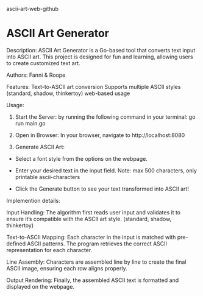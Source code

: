ascii-art-web-github

# ASCII Art Generator

Description:
ASCII Art Generator is a Go-based tool that converts text input into ASCII art.
This project is designed for fun and learning, allowing users to create customized text art.

Authors: Fanni & Roope

Features:
Text-to-ASCII art conversion
Supports multiple ASCII styles (standard, shadow, thinkertoy)
web-based usage

Usage:

1. Start the Server: by running the following command in your terminal: go run main.go

2. Open in Browser: In your browser, navigate to http://localhost:8080

3. Generate ASCII Art:

- Select a font style from the options on the webpage.

- Enter your desired text in the input field. Note: max 500 characters, only printable ascii-characters

- Click the Generate button to see your text transformed into ASCII art!

Implemention details:

Input Handling: The algorithm first reads user input and validates it to ensure it’s compatible with the ASCII art style. (standard, shadow, thinkertoy)

Text-to-ASCII Mapping: Each character in the input is matched with pre-defined ASCII patterns. The program retrieves the correct ASCII representation for each character.

Line Assembly: Characters are assembled line by line to create the final ASCII image, ensuring each row aligns properly.

Output Rendering: Finally, the assembled ASCII text is formatted and displayed on the webpage.
